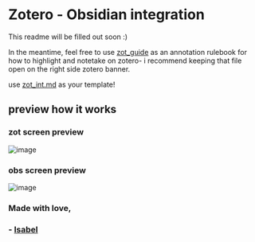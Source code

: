 # Zotero - Obsidian integration
This readme will be filled out soon :)

In the meantime,
feel free to use [zot_guide](zot_guide) as an annotation rulebook for how to highlight and notetake on zotero- i recommend keeping that file open on the right side zotero banner.

use [zot_int.md](zot_int.md) as your template!

## preview how it works
### zot screen preview
![image](https://github.com/user-attachments/assets/49123fab-07fa-46a2-afd4-d70164182a31)
### obs screen preview
![image](https://github.com/user-attachments/assets/553990dd-6185-4600-94cb-8782f11f910e)

### Made with love,
###   -  [Isabel](https://isabeldrummond.ca)
